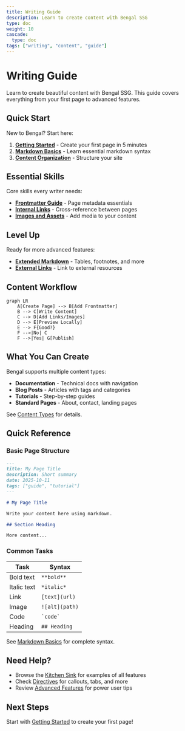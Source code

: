 ```yaml
---
title: Writing Guide
description: Learn to create content with Bengal SSG
type: doc
weight: 10
cascade:
  type: doc
tags: ["writing", "content", "guide"]
---
```


# Writing Guide

Learn to create beautiful content with Bengal SSG. This guide covers everything from your first page to advanced features.

## Quick Start

New to Bengal? Start here:

1. **[Getting Started](getting-started.md)** - Create your first page in 5 minutes
2. **[Markdown Basics](markdown-basics.md)** - Learn essential markdown syntax
3. **[Content Organization](content-organization.md)** - Structure your site

## Essential Skills

Core skills every writer needs:

- **[Frontmatter Guide](frontmatter-guide.md)** - Page metadata essentials
- **[Internal Links](internal-links.md)** - Cross-reference between pages
- **[Images and Assets](images-and-assets.md)** - Add media to your content

## Level Up

Ready for more advanced features:

- **[Extended Markdown](markdown-extended.md)** - Tables, footnotes, and more
- **[External Links](external-links.md)** - Link to external resources

## Content Workflow

```mermaid
graph LR
    A[Create Page] --> B[Add Frontmatter]
    B --> C[Write Content]
    C --> D[Add Links/Images]
    D --> E[Preview Locally]
    E --> F{Good?}
    F -->|No| C
    F -->|Yes| G[Publish]
```

## What You Can Create

Bengal supports multiple content types:

- **Documentation** - Technical docs with navigation
- **Blog Posts** - Articles with tags and categories
- **Tutorials** - Step-by-step guides
- **Standard Pages** - About, contact, landing pages

See [Content Types](../content-types/) for details.

## Quick Reference

### Basic Page Structure

```markdown
---
title: My Page Title
description: Short summary
date: 2025-10-11
tags: ["guide", "tutorial"]
---

# My Page Title

Write your content here using markdown.

## Section Heading

More content...
```

### Common Tasks

| Task | Syntax |
|------|--------|
| Bold text | `**bold**` |
| Italic text | `*italic*` |
| Link | `[text](url)` |
| Image | `![alt](path)` |
| Code | `` `code` `` |
| Heading | `## Heading` |

See [Markdown Basics](markdown-basics.md) for complete syntax.

## Need Help?

- Browse the [Kitchen Sink](../kitchen-sink.md) for examples of all features
- Check [Directives](../directives/) for callouts, tabs, and more
- Review [Advanced Features](../advanced/) for power user tips

## Next Steps

Start with [Getting Started](getting-started.md) to create your first page!

